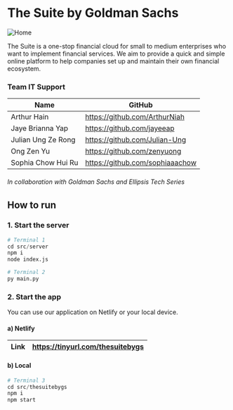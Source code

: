 # The Suite by Goldman Sachs

![Home](https://user-images.githubusercontent.com/89060200/187063743-cfbc06a3-21c7-4646-8978-6fc15a5267cc.png)

The Suite is a one-stop financial cloud for small to medium enterprises who want to implement financial services. We aim to provide a quick and simple online platform to help companies set up and maintain their own financial ecosystem.

### Team IT Support

| Name               | GitHub                          |
| ------------------ | ------------------------------- |
| Arthur Hain        | https://github.com/ArthurNiah   |
| Jaye Brianna Yap   | https://github.com/jayeeap      |
| Julian Ung Ze Rong | https://github.com/Julian-Ung   |
| Ong Zen Yu         | https://github.com/zenyuong     |
| Sophia Chow Hui Ru | https://github.com/sophiaaachow |

###### In collaboration with Goldman Sachs and Ellipsis Tech Series

## How to run

### 1. Start the server

```python
# Terminal 1
cd src/server
npm i
node index.js
```

```python
# Terminal 2
py main.py
```

### 2. Start the app

You can use our application on Netlify or your local device.

#### a) Netlify

| Link | https://tinyurl.com/thesuitebygs |
| ---- | -------------------------------- |

#### b) Local

```python
# Terminal 3
cd src/thesuitebygs
npm i
npm start
```
